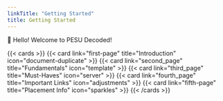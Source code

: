 ```yaml
---
linkTitle: "Getting Started"
title: Getting Started
---
```


👋 Hello! Welcome to PESU Decoded!

{{< cards >}}
  {{< card link="first-page" title="Introduction" icon="document-duplicate" >}}
  {{< card link="second_page" title="Fundamentals" icon="template" >}}
  {{< card link="third_page" title="Must-Haves" icon="server" >}}
  {{< card link="fourth_page" title="Important Links" icon="adjustments" >}}
  {{< card link="fifth-page" title="Placement Info" icon="sparkles" >}}
{{< /cards >}}